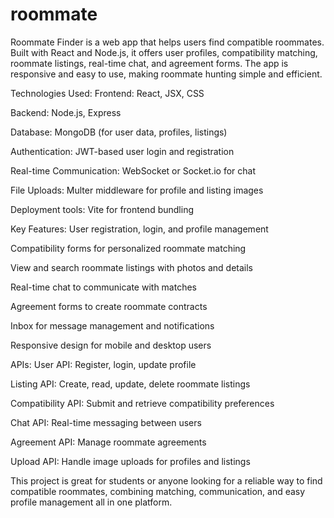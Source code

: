 # roommate
Roommate Finder is a web app that helps users find compatible roommates. Built with React and Node.js, it offers user profiles, compatibility matching, roommate listings, real-time chat, and agreement forms. The app is responsive and easy to use, making roommate hunting simple and efficient.

Technologies Used:
Frontend: React, JSX, CSS

Backend: Node.js, Express

Database: MongoDB (for user data, profiles, listings)

Authentication: JWT-based user login and registration

Real-time Communication: WebSocket or Socket.io for chat

File Uploads: Multer middleware for profile and listing images

Deployment tools: Vite for frontend bundling

Key Features:
User registration, login, and profile management

Compatibility forms for personalized roommate matching

View and search roommate listings with photos and details

Real-time chat to communicate with matches

Agreement forms to create roommate contracts

Inbox for message management and notifications

Responsive design for mobile and desktop users

APIs:
User API: Register, login, update profile

Listing API: Create, read, update, delete roommate listings

Compatibility API: Submit and retrieve compatibility preferences

Chat API: Real-time messaging between users

Agreement API: Manage roommate agreements

Upload API: Handle image uploads for profiles and listings

This project is great for students or anyone looking for a reliable way to find compatible roommates, combining matching, communication, and easy profile management all in one platform.
